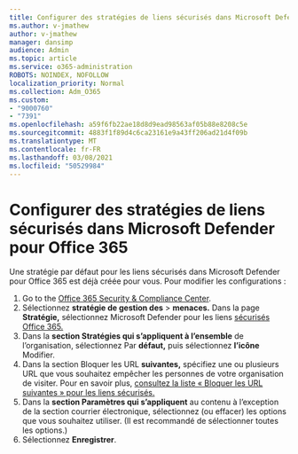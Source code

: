 ```yaml
---
title: Configurer des stratégies de liens sécurisés dans Microsoft Defender pour Office 365
ms.author: v-jmathew
author: v-jmathew
manager: dansimp
audience: Admin
ms.topic: article
ms.service: o365-administration
ROBOTS: NOINDEX, NOFOLLOW
localization_priority: Normal
ms.collection: Adm_O365
ms.custom:
- "9000760"
- "7391"
ms.openlocfilehash: a59f6fb22ae18d8d9ead98563af05b88e8208c5e
ms.sourcegitcommit: 4883f1f89d4c6ca23161e9a43ff206ad21d4f09b
ms.translationtype: MT
ms.contentlocale: fr-FR
ms.lasthandoff: 03/08/2021
ms.locfileid: "50529984"
---
```

# <a name="set-up-safe-link-policies-in-microsoft-defender-for-office-365"></a>Configurer des stratégies de liens sécurisés dans Microsoft Defender pour Office 365

Une stratégie par défaut pour les liens sécurisés dans Microsoft Defender pour Office 365 est déjà créée pour vous. Pour modifier les configurations :

1. Go to the [Office 365 Security & Compliance Center](https://go.microsoft.com/fwlink/p/?linkid=2077143).
2. Sélectionnez **stratégie de gestion des**  >  **menaces.** Dans la page **Stratégie,** sélectionnez Microsoft Defender pour les liens [sécurisés Office 365.](https://go.microsoft.com/fwlink/?linkid=2101058)
3. Dans la **section Stratégies qui s’appliquent à l’ensemble** de l’organisation, sélectionnez Par **défaut,** puis sélectionnez **l’icône** Modifier.
4. Dans la section Bloquer les URL **suivantes,** spécifiez une ou plusieurs URL que vous souhaitez empêcher les personnes de votre organisation de visiter. Pour en savoir plus, [consultez la liste « Bloquer les URL suivantes » pour les liens sécurisés.](https://go.microsoft.com/fwlink/?linkid=2092123)
5. Dans la **section Paramètres qui s’appliquent** au contenu à l’exception de la section courrier électronique, sélectionnez (ou effacer) les options que vous souhaitez utiliser. (Il est recommandé de sélectionner toutes les options.)
6. Sélectionnez **Enregistrer**.
